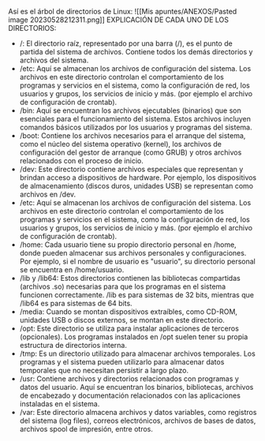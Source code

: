 Así es el árbol de directorios de Linux:
![[Mis apuntes/ANEXOS/Pasted image 20230528212311.png]]
EXPLICACIÓN DE CADA UNO DE LOS DIRECTORIOS:

- /: El directorio raíz, representado por una barra (/), es el punto de partida del sistema de archivos. Contiene todos los demás directorios y archivos del sistema.
- /etc: Aquí se almacenan los archivos de configuración del sistema. Los archivos en este directorio controlan el comportamiento de los programas y servicios en el sistema, como la configuración de red, los usuarios y grupos, los servicios de inicio y más. (por ejemplo el archivo de configuración de crontab).
- /bin: Aquí se encuentran los archivos ejecutables (binarios) que son esenciales para el funcionamiento del sistema. Estos archivos incluyen comandos básicos utilizados por los usuarios y programas del sistema.
- /boot: Contiene los archivos necesarios para el arranque del sistema, como el núcleo del sistema operativo (kernel), los archivos de configuración del gestor de arranque (como GRUB) y otros archivos relacionados con el proceso de inicio.
- /dev: Este directorio contiene archivos especiales que representan y brindan acceso a dispositivos de hardware. Por ejemplo, los dispositivos de almacenamiento (discos duros, unidades USB) se representan como archivos en /dev.
- /etc: Aquí se almacenan los archivos de configuración del sistema. Los archivos en este directorio controlan el comportamiento de los programas y servicios en el sistema, como la configuración de red, los usuarios y grupos, los servicios de inicio y más. (por ejemplo el archivo de configuración de crontab).
- /home: Cada usuario tiene su propio directorio personal en /home, donde pueden almacenar sus archivos personales y configuraciones. Por ejemplo, si el nombre de usuario es "usuario", su directorio personal se encuentra en /home/usuario.
- /lib y /lib64: Estos directorios contienen las bibliotecas compartidas (archivos .so) necesarias para que los programas en el sistema funcionen correctamente. /lib es para sistemas de 32 bits, mientras que /lib64 es para sistemas de 64 bits.
- /media: Cuando se montan dispositivos extraíbles, como CD-ROM, unidades USB o discos externos, se montan en este directorio.
- /opt: Este directorio se utiliza para instalar aplicaciones de terceros (opcionales). Los programas instalados en /opt suelen tener su propia estructura de directorios interna.
- /tmp: Es un directorio utilizado para almacenar archivos temporales. Los programas y el sistema pueden utilizarlo para almacenar datos temporales que no necesitan persistir a largo plazo.
- /usr: Contiene archivos y directorios relacionados con programas y datos del usuario. Aquí se encuentran los binarios, bibliotecas, archivos de encabezado y documentación relacionados con las aplicaciones instaladas en el sistema.
- /var: Este directorio almacena archivos y datos variables, como registros del sistema (log files), correos electrónicos, archivos de bases de datos, archivos spool de impresión, entre otros.